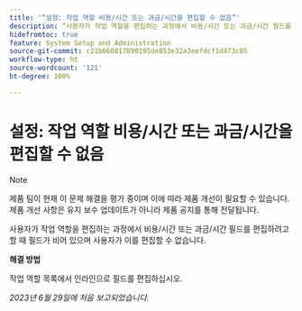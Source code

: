 ```yaml
---
title: '“설정: 작업 역할 비용/시간 또는 과금/시간을 편집할 수 없음”'
description: “사용자가 작업 역할을 편집하는 과정에서 비용/시간 또는 과금/시간 필드를 편집하려고 할 때 필드가 비어 있으며 사용자가 이를 편집할 수 없습니다.”
hidefromtoc: true
feature: System Setup and Administration
source-git-commit: c21b660817890195de853e32a3eefdcf1d473c05
workflow-type: ht
source-wordcount: '121'
ht-degree: 100%

---
```



# 설정: 작업 역할 비용/시간 또는 과금/시간을 편집할 수 없음



>[!NOTE]
>
>제품 팀이 현재 이 문제 해결을 평가 중이며 이에 따라 제품 개선이 필요할 수 있습니다. 제품 개선 사항은 유지 보수 업데이트가 아니라 제품 공지를 통해 전달됩니다.

사용자가 작업 역할을 편집하는 과정에서 비용/시간 또는 과금/시간 필드를 편집하려고 할 때 필드가 비어 있으며 사용자가 이를 편집할 수 없습니다.

**해결 방법**

작업 역할 목록에서 인라인으로 필드를 편집하십시오.

_2023년 6월 29일에 처음 보고되었습니다._

